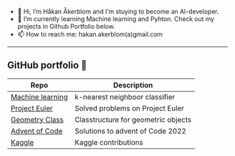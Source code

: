 - 👋 Hi, I’m Håkan Åkerblom and I'm stuying to become an AI-developer.
- 🌱 I’m currently learning Machine learning and Pyhton. Check out my projects in Github Portfolio below.
- 📫 How to reach me: hakan.akerblom(a)gmail.com

---

## GitHub portfolio :briefcase:

| Repo                           | Description                          |
| ------------------------------ | -------------------------------------|
| [Machine learning][ml]         | k-nearest neighboor classifier       |
| [Project Euler][pe]            | Solved problems on Project Euler     |
| [Geometry Class][gc]           | Classtructure for geometric objects  |
| [Advent of Code][aoc]          | Solutions to advent of Code 2022     |
| [Kaggle][kag]                  | Kaggle contributions                 |


[ml]: https://github.com/HakanAkerblom/Python-Hakan-Akerblom/tree/main/Labs/Lab%202
[pe]: https://github.com/HakanAkerblom/Project-Euler
[gc]: https://github.com/HakanAkerblom/Python-Hakan-Akerblom/tree/main/Labs/Lab%203
[aoc]: https://github.com/HakanAkerblom/Advent-of-code
[kag]: https://github.com/HakanAkerblom/Kaggle

<!---
HakanAkerblom/HakanAkerblom is a ✨ special ✨ repository because its `README.md` (this file) appears on your GitHub profile.
You can click the Preview link to take a look at your changes.
--->
